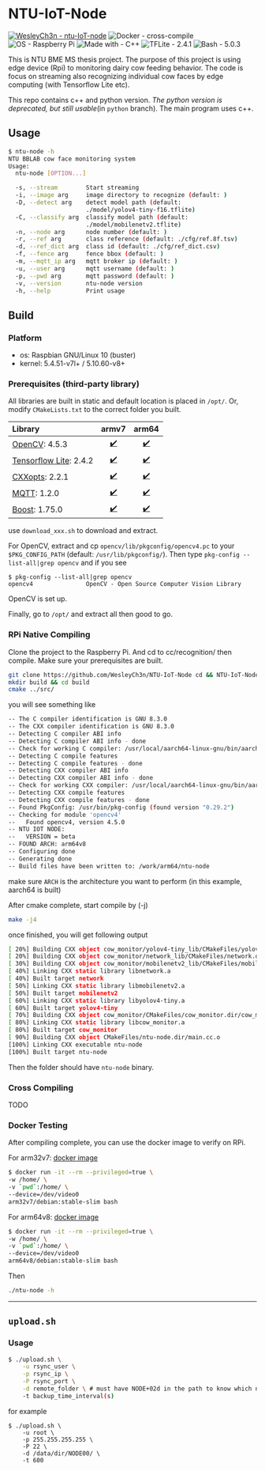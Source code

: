 # NTU-IoT-Node

[![WesleyCh3n - ntu-IoT-node](https://img.shields.io/badge/WesleyCh3n-NTU--IoT--Node-2ea44f?style=for-the-badge&logo=github)](https://github.com/WesleyCh3n/NTU-IoT-Node) 
![Docker - cross-compile](https://img.shields.io/badge/Docker-cross--compile-informational?style=for-the-badge&logo=docker)
![OS - Raspberry Pi](https://img.shields.io/badge/OS-Raspberry_Pi-blue?style=for-the-badge&logo=Raspberry+Pi) 
![Made with - C++](https://img.shields.io/badge/Made_with-C%2B%2B17-informational?style=for-the-badge&logo=C%2B%2B) 
![TFLite - 2.4.1](https://img.shields.io/badge/TFLite-2.4.1-informational?style=for-the-badge&logo=Tensorflow)
![Bash - 5.0.3](https://img.shields.io/badge/Bash-5.0.3-informational?style=for-the-badge&logo=gnu-bash)


This is NTU BME MS thesis project. The purpose of this project is using edge
device (Rpi) to monitoring dairy cow feeding behavior. The code is focus on
streaming also recognizing individual cow faces by edge computing (with
Tensorflow Lite etc).

This repo contains c++ and python version. *The python version is deprecated, but still
usable*(in `python` branch). The main program uses c++.

## Usage

```bash
$ ntu-node -h
NTU BBLAB cow face monitoring system
Usage:
  ntu-node [OPTION...]

  -s, --stream        Start streaming
  -i, --image arg     image directory to recognize (default: )
  -D, --detect arg    detect model path (default:
                      ./model/yolov4-tiny-f16.tflite)
  -C, --classify arg  classify model path (default:
                      ./model/mobilenetv2.tflite)
  -n, --node arg      node number (default: )
  -r, --ref arg       class reference (default: ./cfg/ref.8f.tsv)
  -d, --ref_dict arg  class id (default: ./cfg/ref_dict.csv)
  -f, --fence arg     fence bbox (default: )
  -m, --mqtt_ip arg   mqtt broker ip (default: )
  -u, --user arg      mqtt username (default: )
  -p, --pwd arg       mqtt password (default: )
  -v, --version       ntu-node version
  -h, --help          Print usage
```

## Build

### Platform

- os: Raspbian GNU/Linux 10 (buster)
- kernel: 5.4.51-v7l+ / 5.10.60-v8+

### Prerequisites (third-party library)

All libraries are built in static and default location is placed in `/opt/`. Or, modify
`CMakeLists.txt` to the correct folder you built.

| Library                                                 | armv7                                                                                        | arm64                                                                                        |
|:--------------------------------------------------------|:--------------------------------------------------------------------------------------------:|:--------------------------------------------------------------------------------------------:|
| [OpenCV](https://bit.ly/2Y8KyJK): 4.5.3                 | [✔️](https://github.com/WesleyCh3n/NTU-IoT-Node/blob/main/3rdparty/armv7/download_opencv.sh)  | [✔️](https://github.com/WesleyCh3n/NTU-IoT-Node/blob/main/3rdparty/arm64/download_opencv.sh)  |
| [Tensorflow Lite](https://bit.ly/3ytc6Wu): 2.4.2        | [✔️](https://github.com/WesleyCh3n/NTU-IoT-Node/blob/main/3rdparty/armv7/download_tflite.sh)  | [✔️](https://github.com/WesleyCh3n/NTU-IoT-Node/blob/main/3rdparty/arm64/download_tflite.sh)  |
| [CXXopts](https://bit.ly/3sU28MO): 2.2.1                | [✔️](https://github.com/WesleyCh3n/NTU-IoT-Node/blob/main/3rdparty/armv7/download_cxxopts.sh) | [✔️](https://github.com/WesleyCh3n/NTU-IoT-Node/blob/main/3rdparty/arm64/download_cxxopts.sh) |
| [MQTT](https://github.com/eclipse/paho.mqtt.cpp): 1.2.0 | [✔️](https://github.com/WesleyCh3n/NTU-IoT-Node/blob/main/3rdparty/armv7/download_mqtt.sh)    | [✔️](https://github.com/WesleyCh3n/NTU-IoT-Node/blob/main/3rdparty/arm64/download_mqtt.sh)    |
| [Boost](https://bit.ly/2UX4A8J): 1.75.0                 | [✔️](https://github.com/WesleyCh3n/NTU-IoT-Node/blob/main/3rdparty/armv7/download_boost.sh)   | [✔️](https://github.com/WesleyCh3n/NTU-IoT-Node/blob/main/3rdparty/arm64/download_boost.sh)   |

use `download_xxx.sh` to download and extract.

For OpenCV, extract and cp `opencv/lib/pkgconfig/opencv4.pc` to your `$PKG_CONFIG_PATH` (default: `/usr/lib/pkgconfig/`). Then type `pkg-config --list-all|grep opencv` and if you see

```bash=!
$ pkg-config --list-all|grep opencv
opencv4               OpenCV - Open Source Computer Vision Library
```
OpenCV is set up.

Finally, go to `/opt/` and extract all then good to go.

### RPi Native Compiling

Clone the project to the Raspberry Pi. And cd to cc/recognition/ then compile.
Make sure your prerequisites are built.
```bash
git clone https://github.com/WesleyCh3n/NTU-IoT-Node cd && NTU-IoT-Node
mkdir build && cd build
cmake ../src/
```
you will see something like
```bash
-- The C compiler identification is GNU 8.3.0
-- The CXX compiler identification is GNU 8.3.0
-- Detecting C compiler ABI info
-- Detecting C compiler ABI info - done
-- Check for working C compiler: /usr/local/aarch64-linux-gnu/bin/aarch64-linux-gnu-gcc - skipped
-- Detecting C compile features
-- Detecting C compile features - done
-- Detecting CXX compiler ABI info
-- Detecting CXX compiler ABI info - done
-- Check for working CXX compiler: /usr/local/aarch64-linux-gnu/bin/aarch64-linux-gnu-g++ - skipped
-- Detecting CXX compile features
-- Detecting CXX compile features - done
-- Found PkgConfig: /usr/bin/pkg-config (found version "0.29.2")
-- Checking for module 'opencv4'
--   Found opencv4, version 4.5.0
-- NTU IOT NODE:
--   VERSION = beta
-- FOUND ARCH: arm64v8
-- Configuring done
-- Generating done
-- Build files have been written to: /work/arm64/ntu-node
```
make sure `ARCH` is the architecture you want to perform (in this example, aarch64 is built)

After cmake complete, start compile by (-j<number of thread>)

```bash
make -j4
```
once finished, you will get following output
```bash
[ 20%] Building CXX object cow_monitor/yolov4-tiny_lib/CMakeFiles/yolov4-tiny.dir/yolov4-tiny.cc.o
[ 20%] Building CXX object cow_monitor/network_lib/CMakeFiles/network.dir/network.cc.o
[ 30%] Building CXX object cow_monitor/mobilenetv2_lib/CMakeFiles/mobilenetv2.dir/mobilenetv2.cc.o
[ 40%] Linking CXX static library libnetwork.a
[ 40%] Built target network
[ 50%] Linking CXX static library libmobilenetv2.a
[ 50%] Built target mobilenetv2
[ 60%] Linking CXX static library libyolov4-tiny.a
[ 60%] Built target yolov4-tiny
[ 70%] Building CXX object cow_monitor/CMakeFiles/cow_monitor.dir/cow_monitor.cpp.o
[ 80%] Linking CXX static library libcow_monitor.a
[ 80%] Built target cow_monitor
[ 90%] Building CXX object CMakeFiles/ntu-node.dir/main.cc.o
[100%] Linking CXX executable ntu-node
[100%] Built target ntu-node
```

Then the folder should have `ntu-node` binary.

### Cross Compiling

TODO

### Docker Testing

After compiling complete, you can use the docker image to verify on RPi.

For arm32v7: [docker image](https://hub.docker.com/layers/arm32v7/debian/stable-slim/images/sha256-7bb9de2067f4e4e3e2377070e180a05d33a0bc4289c66b9e71504063cf18da15?context=explore) 
```bash
$ docker run -it --rm --privileged=true \
-w /home/ \
-v `pwd`:/home/ \
--device=/dev/video0
arm32v7/debian:stable-slim bash
```

For arm64v8: [docker image](https://hub.docker.com/layers/arm64v8/debian/stable-slim/images/sha256-051adf1212e6a3ba39a13a02afd690a81e6422461b81042c35c74ae9cc8ed272?context=explore) 
```bash
$ docker run -it --rm --privileged=true \
-w /home/ \
-v `pwd`:/home/ \
--device=/dev/video0
arm64v8/debian:stable-slim bash
```

Then
```bash
./ntu-node -h
```

---
## `upload.sh`

### Usage

```bash
$ ./upload.sh \
    -u rsync_user \
    -p rsync_ip \
    -P rsync_port \
    -d remote_folder \ # must have NODE+02d in the path to know which node is it
    -t backup_time_interval(s)
```

for example
```
$ ./upload.sh \
    -u root \
    -p 255.255.255.255 \
    -P 22 \
    -d /data/dir/NODE00/ \
    -t 600
```
